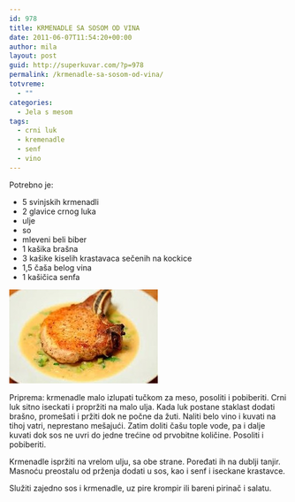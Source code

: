 ```yaml
---
id: 978
title: KRMENADLE SA SOSOM OD VINA
date: 2011-06-07T11:54:20+00:00
author: mila
layout: post
guid: http://superkuvar.com/?p=978
permalink: /krmenadle-sa-sosom-od-vina/
totvreme:
  - ""
categories:
  - Jela s mesom
tags:
  - crni luk
  - kremenadle
  - senf
  - vino
---
```

Potrebno je:

  * 5 svinjskih krmenadli
  * 2 glavice crnog luka
  * ulje
  * so
  * mleveni beli biber
  * 1 kašika brašna
  * 3 kašike kiselih krastavaca sečenih na kockice
  * 1,5 čaša belog vina
  * 1 kašičica senfa

<img class="alignnone size-full wp-image-980" title="krmenadleusosu" src="/wp-content/uploads/2011/06/krmenadleusosu-e1307447636582.jpg" alt="" width="269" height="170" /> 

Priprema: krmenadle malo izlupati tučkom za meso, posoliti i pobiberiti. Crni luk sitno iseckati i propržiti na malo ulja. Kada luk postane staklast dodati brašno, promešati i pržiti dok ne počne da žuti. Naliti belo vino i kuvati na tihoj vatri, neprestano mešajući. Zatim doliti čašu tople vode, pa i dalje kuvati dok sos ne uvri do jedne trećine od prvobitne količine. Posoliti i pobiberiti.

Krmenadle ispržiti na vrelom ulju, sa obe strane. Poređati ih na dublji tanjir. Masnoću preostalu od prženja dodati u sos, kao i senf i iseckane krastavce.

Služiti zajedno sos i krmenadle, uz pire krompir ili bareni pirinač i salatu.